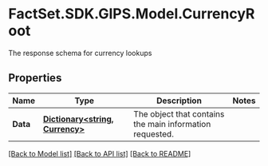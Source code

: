 # FactSet.SDK.GIPS.Model.CurrencyRoot
The response schema for currency lookups

## Properties

Name | Type | Description | Notes
------------ | ------------- | ------------- | -------------
**Data** | [**Dictionary&lt;string, Currency&gt;**](Currency.md) | The object that contains the main information requested. | 

[[Back to Model list]](../README.md#documentation-for-models) [[Back to API list]](../README.md#documentation-for-api-endpoints) [[Back to README]](../README.md)

